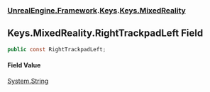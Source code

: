 ### [UnrealEngine.Framework](./UnrealEngine-Framework.md 'UnrealEngine.Framework').[Keys](./UnrealEngine-Framework-Keys.md 'UnrealEngine.Framework.Keys').[Keys.MixedReality](./UnrealEngine-Framework-Keys-MixedReality.md 'UnrealEngine.Framework.Keys.MixedReality')
## Keys.MixedReality.RightTrackpadLeft Field
  
```csharp
public const RightTrackpadLeft;
```
#### Field Value
[System.String](https://docs.microsoft.com/en-us/dotnet/api/System.String 'System.String')  
